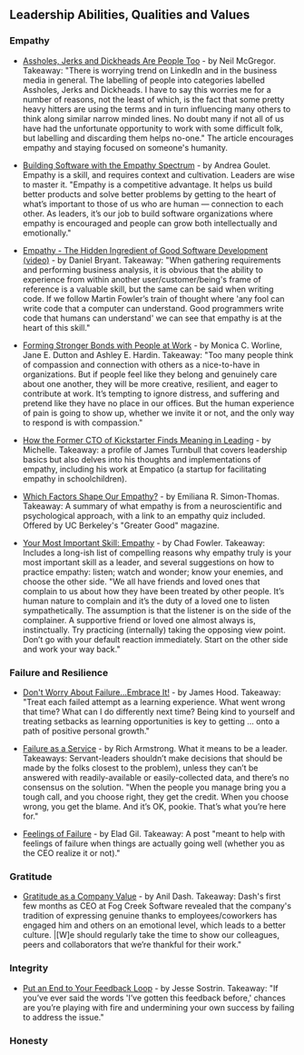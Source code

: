 ## Leadership Abilities, Qualities and Values

### Empathy

- [Assholes, Jerks and Dickheads Are People Too](https://www.linkedin.com/pulse/assholes-jerks-dickheads-people-too-neil-mcgregor) - by Neil McGregor. Takeaway: "There is worrying trend on LinkedIn and in the business media in general. The labelling of people into categories labelled Assholes, Jerks and Dickheads. I have to say this worries me for a number of reasons, not the least of which, is the fact that some pretty heavy hitters are using the terms and in turn influencing many others to think along similar narrow minded lines. No doubt many if not all of us have had the unfortunate opportunity to work with some difficult folk, but labelling and discarding them helps no-one." The article encourages empathy and staying focused on someone's humanity.

- [Building Software with the Empathy Spectrum](http://corgibytes.com/blog/2016/05/27/empathy-spectrum/) - by Andrea Goulet. Empathy is a skill, and requires context and cultivation. Leaders are wise to master it. "Empathy is a competitive advantage. It helps us build better products and solve better problems by getting to the heart of what’s important to those of us who are human — connection to each other. As leaders, it’s our job to build software organizations where empathy is encouraged and people can grow both intellectually and emotionally."

- [Empathy - The Hidden Ingredient of Good Software Development (video)](http://www.ustream.tv/recorded/86154111) - by Daniel Bryant. Takeaway: "When gathering requirements and performing business analysis, it is obvious that the ability to experience from within another user/customer/being's frame of reference is a valuable skill, but the same can be said when writing code. If we follow Martin Fowler’s train of thought where 'any fool can write code that a computer can understand. Good programmers write code that humans can understand' we can see that empathy is at the heart of this skill."

- [Forming Stronger Bonds with People at Work](https://hbr.org/2017/10/forming-stronger-bonds-with-people-at-work) - by Monica C. Worline, Jane E. Dutton and Ashley E. Hardin. Takeaway: "Too many people think of compassion and connection with others as a nice-to-have in organizations. But if people feel like they belong and genuinely care about one another, they will be more creative, resilient, and eager to contribute at work. It’s tempting to ignore distress, and suffering and pretend like they have no place in our offices. But the human experience of pain is going to show up, whether we invite it or not, and the only way to respond is with compassion."

- [How the Former CTO of Kickstarter Finds Meaning in Leading](https://blog.clubhouse.io/how-the-former-cto-of-kickstarter-finds-meaning-in-leading-e8f5a67044b6) - by Michelle. Takeaway: a profile of James Turnbull that covers leadership basics but also delves into his thoughts and implementations of empathy, including his work at Empatico (a startup for facilitating empathy in schoolchildren).

- [Which Factors Shape Our Empathy?](https://greatergood.berkeley.edu/article/item/which_factors_shape_our_empathy) - by Emiliana R. Simon-Thomas. Takeaway: A summary of what empathy is from a neuroscientific and psychological approach, with a link to an empathy quiz included. Offered by UC Berkeley's "Greater Good" magazine.

- [Your Most Important Skill: Empathy](http://chadfowler.com/2014/01/19/empathy.html) - by Chad Fowler. Takeaway: Includes a long-ish list of compelling reasons why empathy truly is your most important skill as a leader, and several suggestions on how to practice empathy: listen; watch and wonder; know your enemies, and choose the other side. "We all have friends and loved ones that complain to us about how they have been treated by other people. It’s human nature to complain and it’s the duty of a loved one to listen sympathetically. The assumption is that the listener is on the side of the complainer. A supportive friend or loved one almost always is, instinctually. Try practicing (internally) taking the opposing view point. Don’t go with your default reaction immediately. Start on the other side and work your way back."

### Failure and Resilience

- [Don't Worry About Failure...Embrace It!](https://dev.to/jlhcoder/dont-worry-about-failureembrace-it) - by James Hood. Takeaway: "Treat each failed attempt as a learning experience. What went wrong that time? What can I do differently next time? Being kind to yourself and treating setbacks as learning opportunities is key to getting ... onto a path of positive personal growth."

- [Failure as a Service](https://medium.com/servant-leadership/failure-as-a-service-937473b0c9b8) - by Rich Armstrong. What it means to be a leader. Takeaways: Servant-leaders shouldn’t make decisions that should be made by the folks closest to the problem), unless they can’t be answered with readily-available or easily-collected data, and there’s no consensus on the solution. "When the people you manage bring you a tough call, and you choose right, they get the credit. When you choose wrong, you get the blame. And it’s OK, pookie. That’s what you’re here for."

- [Feelings of Failure](http://blog.eladgil.com/2017/08/feelings-of-failure.html) - by Elad Gil. Takeaway: A post "meant to help with feelings of failure when things are actually going well (whether you as the CEO realize it or not)."

### Gratitude

- [Gratitude as a Company Value](https://medium.com/make-better-software/gratitude-as-a-company-value-4bc9c8f0a4fc) - by Anil Dash. Takeaway: Dash's first few months as CEO at Fog Creek Software revealed that the company's tradition of expressing genuine thanks to employees/coworkers has engaged him and others on an emotional level, which leads to a better culture. |[W]e should regularly take the time to show our colleagues, peers and collaborators that we’re thankful for their work."

### Integrity

- [Put an End to Your Feedback Loop](https://www.strategy-business.com/blog/Put-an-End-to-Your-Feedback-Loop) - by Jesse Sostrin. Takeaway: "If you’ve ever said the words 'I’ve gotten this feedback before,' chances are you’re playing with fire and undermining your own success by failing to address the issue."

### Honesty
